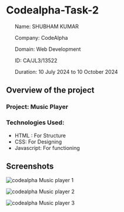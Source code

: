 # Codealpha-Task-2

<ul>Name: SHUBHAM KUMAR</ul>
<ul>Company: CodeAlpha</ul>
<ul>Domain: Web Development</ul>
<ul>ID: CA/JL3/13522</ul>
<ul>Duration: 10 July 2024 to 10 October 2024</ul>

<h2>Overview of the project</h2>
<h3>Project: Music Player</h3>
<h3>Technologies Used:</h3>
<ul>
  <li>HTML : For Structure</li>
   <li>CSS: For Designing</li>
   <li>Javascript: For functioning</li>
</ul>



<h2>Screenshots</h2>

![codealpha Music player 1](https://github.com/user-attachments/assets/e8cf2a85-903e-4585-ba5a-78e561f1d9ff)

![codealpha Music player 2](https://github.com/user-attachments/assets/c8fdc637-eb1f-427b-a16e-1a71fb9272e3)


![codealpha Music player 3](https://github.com/user-attachments/assets/9a855b7f-cf10-4ea5-b610-60698393a5e9)
